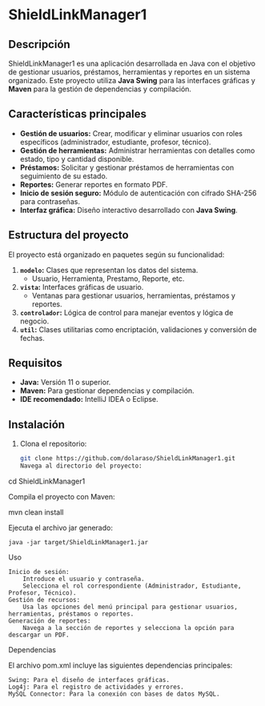# ShieldLinkManager1

## Descripción
ShieldLinkManager1 es una aplicación desarrollada en Java con el objetivo de gestionar usuarios, préstamos, herramientas y reportes en un sistema organizado. Este proyecto utiliza **Java Swing** para las interfaces gráficas y **Maven** para la gestión de dependencias y compilación.

## Características principales
- **Gestión de usuarios:** Crear, modificar y eliminar usuarios con roles específicos (administrador, estudiante, profesor, técnico).
- **Gestión de herramientas:** Administrar herramientas con detalles como estado, tipo y cantidad disponible.
- **Préstamos:** Solicitar y gestionar préstamos de herramientas con seguimiento de su estado.
- **Reportes:** Generar reportes en formato PDF.
- **Inicio de sesión seguro:** Módulo de autenticación con cifrado SHA-256 para contraseñas.
- **Interfaz gráfica:** Diseño interactivo desarrollado con **Java Swing**.

## Estructura del proyecto
El proyecto está organizado en paquetes según su funcionalidad:

1. **`modelo`:** Clases que representan los datos del sistema.
   - Usuario, Herramienta, Prestamo, Reporte, etc.
2. **`vista`:** Interfaces gráficas de usuario.
   - Ventanas para gestionar usuarios, herramientas, préstamos y reportes.
3. **`controlador`:** Lógica de control para manejar eventos y lógica de negocio.
4. **`util`:** Clases utilitarias como encriptación, validaciones y conversión de fechas.

## Requisitos
- **Java:** Versión 11 o superior.
- **Maven:** Para gestionar dependencias y compilación.
- **IDE recomendado:** IntelliJ IDEA o Eclipse.

## Instalación
1. Clona el repositorio:
   ```bash
   git clone https://github.com/dolaraso/ShieldLinkManager1.git
   Navega al directorio del proyecto:

cd ShieldLinkManager1

Compila el proyecto con Maven:

mvn clean install

Ejecuta el archivo jar generado:

    java -jar target/ShieldLinkManager1.jar

Uso

    Inicio de sesión:
        Introduce el usuario y contraseña.
        Selecciona el rol correspondiente (Administrador, Estudiante, Profesor, Técnico).
    Gestión de recursos:
        Usa las opciones del menú principal para gestionar usuarios, herramientas, préstamos o reportes.
    Generación de reportes:
        Navega a la sección de reportes y selecciona la opción para descargar un PDF.

Dependencias

El archivo pom.xml incluye las siguientes dependencias principales:

    Swing: Para el diseño de interfaces gráficas.
    Log4j: Para el registro de actividades y errores.
    MySQL Connector: Para la conexión con bases de datos MySQL.
